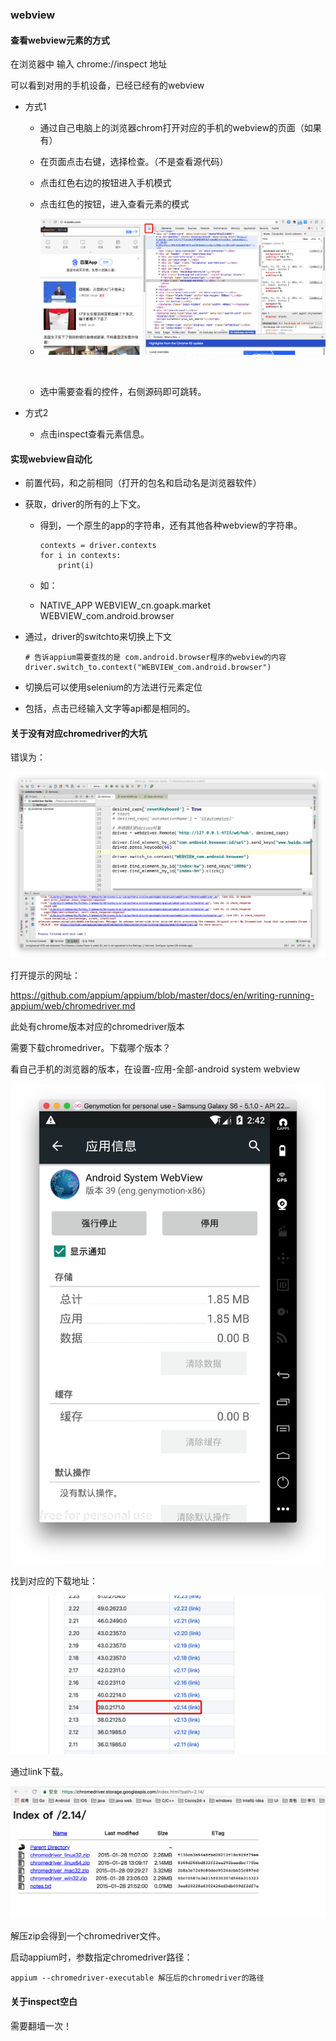 ### webview

#### 查看webview元素的方式

在浏览器中 输入 chrome://inspect 地址

可以看到对用的手机设备，已经已经有的webview


- 方式1

  - 通过自己电脑上的浏览器chrom打开对应的手机的webview的页面（如果有）

  - 在页面点击右键，选择检查。（不是查看源代码）

  - 点击红色右边的按钮进入手机模式

  - 点击红色的按钮，进入查看元素的模式

    

  - ![Snip20180410_57](移动端测试_image/Snip20180410_57.png)

  ​

  - 选中需要查看的控件，右侧源码即可跳转。

- 方式2
  - 点击inspect查看元素信息。

#### 实现webview自动化

- 前置代码，和之前相同（打开的包名和启动名是浏览器软件）

- 获取，driver的所有的上下文。

  - 得到，一个原生的app的字符串，还有其他各种webview的字符串。

    ```
    contexts = driver.contexts
    for i in contexts:
        print(i)
    ```

  - 如：

  - NATIVE_APP
    WEBVIEW_cn.goapk.market
    WEBVIEW_com.android.browser

- 通过，driver的switchto来切换上下文

  ```
  # 告诉appium需要查找的是 com.android.browser程序的webview的内容
  driver.switch_to.context("WEBVIEW_com.android.browser")
  ```

- 切换后可以使用selenium的方法进行元素定位

- 包括，点击已经输入文字等api都是相同的。

#### 关于没有对应chromedriver的大坑

错误为：

![Snip20180705_2](移动端测试_image/Snip20180705_2.png)

打开提示的网址：

https://github.com/appium/appium/blob/master/docs/en/writing-running-appium/web/chromedriver.md

此处有chrome版本对应的chromedriver版本

需要下载chromedriver。下载哪个版本？

看自己手机的浏览器的版本，在设置-应用-全部-android system webview

![Snip20180705_13](移动端测试_image/Snip20180705_13.png)

找到对应的下载地址：

![Snip20180705_4](移动端测试_image/Snip20180705_4.png)

通过link下载。

![Snip20180705_6](移动端测试_image/Snip20180705_6.png)

解压zip会得到一个chromedriver文件。

启动appium时，参数指定chromedriver路径：

```
appium --chromedriver-executable 解压后的chromedriver的路径
```

#### 关于inspect空白

需要翻墙一次！